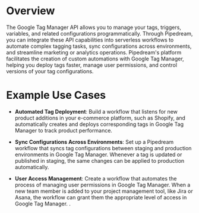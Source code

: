 # Overview

The Google Tag Manager API allows you to manage your tags, triggers, variables, and related configurations programmatically. Through Pipedream, you can integrate these API capabilities into serverless workflows to automate complex tagging tasks, sync configurations across environments, and streamline marketing or analytics operations. Pipedream's platform facilitates the creation of custom automations with Google Tag Manager, helping you deploy tags faster, manage user permissions, and control versions of your tag configurations.

# Example Use Cases

- **Automated Tag Deployment**: Build a workflow that listens for new product additions in your e-commerce platform, such as Shopify, and automatically creates and deploys corresponding tags in Google Tag Manager to track product performance.

- **Sync Configurations Across Environments**: Set up a Pipedream workflow that syncs tag configurations between staging and production environments in Google Tag Manager. Whenever a tag is updated or published in staging, the same changes can be applied to production automatically.

- **User Access Management**: Create a workflow that automates the process of managing user permissions in Google Tag Manager. When a new team member is added to your project management tool, like Jira or Asana, the workflow can grant them the appropriate level of access in Google Tag Manager.
  .
